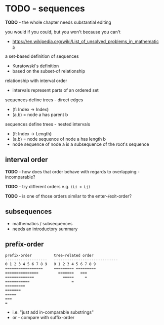 
<!-- ======================================================================= -->
# TODO - sequences

**TODO** - the whole chapter needs substantial editing

you would if you could, but you won't because you can't
- https://en.wikipedia.org/wiki/List_of_unsolved_problems_in_mathematics

a set-based definition of sequences
- Kuratowski's definition
- based on the subset-of relationship

relationship with interval order
- intervals represent parts of an ordered set

sequences define trees - direct edges
- (f: Index -> Index)
- (a,b) = node a has parent b

sequences define trees - nested intervals
- (f: Index -> Length)
- (a,b) = node sequence of node a has length b
- node sequence of node a is a subsequence of the root's sequence

<!-- ======================================================================= -->
## interval order

**TODO** -
how does that order behave with regards to overlapping - incomparable?

**TODO** -
try different orders e.g. `(Li < Lj)`

**TODO** -
is one of those orders similar to the enter-/exit-order?

<!-- ======================================================================= -->
## subsequences

* mathematics / subsequences
* needs an introductory summary

<!-- ======================================================================= -->
## prefix-order

```
prefix-order          tree-related order
-------------------   -----------------------------
0 1 2 3 4 5 6 7 8 9   0 1 2 3 4 5 6 7 8 9
=================     ========= =========
===============         =======   ===
=============             =====     =
===========                   =
=========
=======
=====
===
=
```

* i.e. "just add in-comparable substrings"
* or - compare with suffix-order
